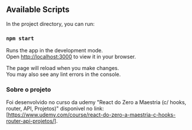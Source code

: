 ## Available Scripts

In the project directory, you can run:

### `npm start`

Runs the app in the development mode.\
Open [http://localhost:3000](http://localhost:3000) to view it in your browser.

The page will reload when you make changes.\
You may also see any lint errors in the console.

### Sobre o projeto

Foi desenvolvido no curso da udemy "React do Zero a Maestria (c/ hooks, router, API, Projetos)" disponivel no link: [https://www.udemy.com/course/react-do-zero-a-maestria-c-hooks-router-api-projetos/].